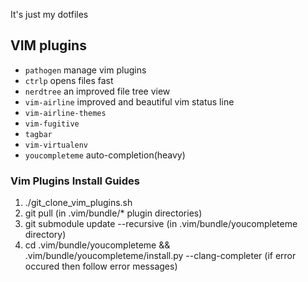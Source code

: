 It's just my dotfiles


## VIM plugins

- `pathogen` manage vim plugins
- `ctrlp` opens files fast
- `nerdtree` an improved file tree view
- `vim-airline` improved and beautiful vim status line
- `vim-airline-themes` 
- `vim-fugitive` 
- `tagbar` 
- `vim-virtualenv` 
- `youcompleteme` auto-completion(heavy)

### Vim Plugins Install Guides

1. ./git_clone_vim_plugins.sh
2. git pull (in .vim/bundle/* plugin directories)
3. git submodule update --recursive (in .vim/bundle/youcompleteme directory)
4. cd .vim/bundle/youcompleteme && .vim/bundle/youcompleteme/install.py --clang-completer (if error occured then follow error
  messages)

